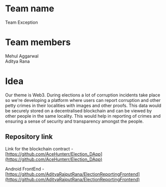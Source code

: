 # Team name
Team Exception

# Team members
Mehul Aggarwal
<br>
Aditya Rana

# Idea
Our theme is Web3. 
During elections a lot of corruption incidents take place so we're developing a platform where users can report corruption and other petty crimes in their localities with images and other proofs. This data would be securely stored on a decentralised blockchain and can be viewed by other people in the same locality. This would help in reporting of crimes and ensuring a sense of security and transparency amongst the people.



## Repository link
Link for the blockchain contract -[https://github.com/AceHunterr/Election_DApp](https://github.com/AceHunterr/Election_DApp)

Android FrontEnd -[https://github.com/AdityaRajputRana/ElectionReportingFrontend](https://github.com/AdityaRajputRana/ElectionReportingFrontend)

